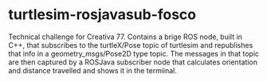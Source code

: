 # turtlesim-rosjavasub-fosco
Technical challenge for Creativa 77. Contains a brige ROS node, built in C++, that subscribes to the turtleX/Pose topic of turtlesim and republishes that info in a geometry_msgs/Pose2D type topic. The messages in that topic are then captured by a ROSJava subscriber node that calculates orientation and distance travelled and shows it in the termiinal.
